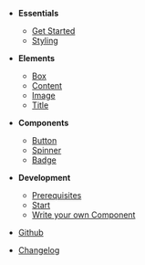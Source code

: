 - **Essentials**

  - [Get Started](docs/essentials/get-started.md)
  - [Styling](docs/essentials/styling.md)

- **Elements**

  - [Box](docs/elements/box.md)
  - [Content](docs/elements/content.md)
  - [Image](docs/elements/image.md)
  - [Title](docs/elements/title.md)

- **Components**

  - [Button](components/bal-button/readme.md)
  - [Spinner](components/bal-spinner/readme.md)
  - [Badge](components/bal-badge/readme.md)

- **Development**

  - [Prerequisites](docs/development/prerequisites.md)
  - [Start](docs/development/start.md)
  - [Write your own Component](docs/development/write-your-own-component.md)

- [Github](https://github.com/hirsch88/bal-ui-library)
- [Changelog](https://github.com/hirsch88/bal-ui-library/releases)
